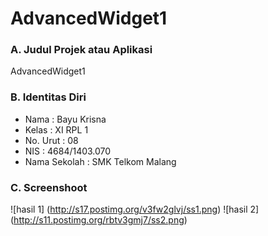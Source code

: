 # AdvancedWidget1 

### A. Judul Projek atau Aplikasi
AdvancedWidget1

### B. Identitas Diri
- Nama          : Bayu Krisna
- Kelas         : XI RPL 1
- No. Urut      : 08
- NIS           : 4684/1403.070
- Nama Sekolah  : SMK Telkom Malang

### C. Screenshoot
![hasil 1] (http://s17.postimg.org/v3fw2glvj/ss1.png)
![hasil 2] (http://s11.postimg.org/rbtv3gmj7/ss2.png)
